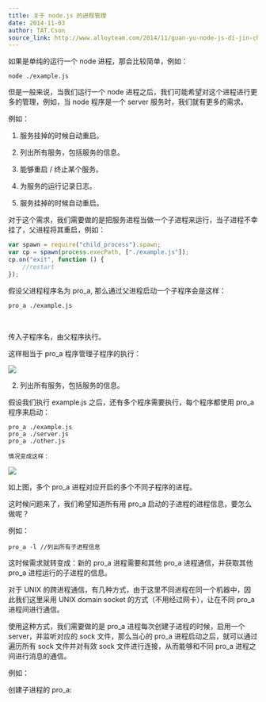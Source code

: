 ```yaml
---
title: 关于 node.js 的进程管理
date: 2014-11-03
author: TAT.Cson
source_link: http://www.alloyteam.com/2014/11/guan-yu-node-js-di-jin-cheng-guan-li/
---
```


<!-- {% raw %} - for jekyll -->

如果是单纯的运行一个 node 进程，那会比较简单，例如：

    node ./example.js

但是一般来说，当我们运行一个 node 进程之后，我们可能希望对这个进程进行更多的管理，例如，当 node 程序是一个 server 服务时，我们就有更多的需求。

例如：

1. 服务挂掉的时候自动重启。

2. 列出所有服务，包括服务的信息。

3. 能够重启 / 终止某个服务。

4. 为服务的运行记录日志。

1. 服务挂掉的时候自动重启。

对于这个需求，我们需要做的是把服务进程当做一个子进程来运行，当子进程不幸挂了，父进程将其重启，例如：

```javascript
var spawn = require("child_process").spawn;
var cp = spawn(process.execPath, ["./example.js"]);
cp.on("exit", function () {
    //restart
});
```

假设父进程程序名为 pro_a, 那么通过父进程启动一个子程序会是这样：

    pro_a ./example.js

 

传入子程序名，由父程序执行。

这样相当于 pro_a 程序管理子程序的执行：

![](http://images.cnblogs.com/cnblogs_com/Cson/290336/o_94CE18F4-4D3C-4BAC-930C-8CB6DD68FBF4.png)

2. 列出所有服务，包括服务的信息。

假设我们执行 example.js 之后，还有多个程序需要执行，每个程序都使用 pro_a 程序来启动：

    pro_a ./example.js
    pro_a ./server.js
    pro_a ./other.js
     
    情况变成这样：

![](http://images.cnblogs.com/cnblogs_com/Cson/290336/o_2.png)

如上图，多个 pro_a 进程对应开启的多个不同子程序的进程。

这时候问题来了，我们希望知道所有用 pro_a 启动的子进程的进程信息，要怎么做呢？

例如：

    pro_a -l //列出所有子进程信息

这时候需求就转变成：新的 pro_a 进程需要和其他 pro_a 进程通信，并获取其他 pro_a 进程运行的子进程的信息。

对于 UNIX 的跨进程通信，有几种方式，由于这里不同进程在同一个机器中，因此我们这里采用 UNIX domain socket 的方式（不用经过网卡），让在不同 pro_a 进程间进行通信。

使用这种方式，我们需要做的是 pro_a 进程每次创建子进程的时候，启用一个 server，并监听对应的 sock 文件，那么当心的 pro_a 进程启动之后，就可以通过遍历所有 sock 文件并对有效 sock 文件进行连接，从而能够和不同 pro_a 进程之间进行消息的通信。

例如：

创建子进程的 pro_a:


<!-- {% endraw %} - for jekyll -->